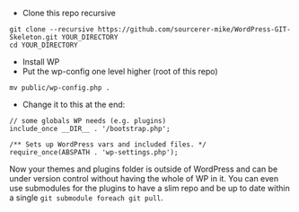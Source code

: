 - Clone this repo recursive

```
git clone --recursive https://github.com/sourcerer-mike/WordPress-GIT-Skeleton.git YOUR_DIRECTORY
cd YOUR_DIRECTORY
```

- Install WP
- Put the wp-config one level higher (root of this repo)

```
mv public/wp-config.php .
```

- Change it to this at the end:

```
// some globals WP needs (e.g. plugins)
include_once __DIR__ . '/bootstrap.php';

/** Sets up WordPress vars and included files. */
require_once(ABSPATH . 'wp-settings.php');
```

Now your themes and plugins folder is outside of WordPress and can be
under version control without having the whole of WP in it.
You can even use submodules for the plugins to have a slim repo and be
up to date within  a single `git submodule foreach git pull`.
